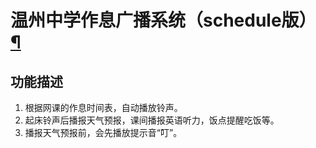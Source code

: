 # 温州中学作息广播系统（schedule版）[¶](http://192.168.3.41:8888/notebooks/vvBoardBook/10.其他课程/温州中学作息广播系统.ipynb#温州中学作息广播系统（schedule版）)

## 功能描述

1. 根据网课的作息时间表，自动播放铃声。
2. 起床铃声后播报天气预报，课间播报英语听力，饭点提醒吃饭等。
3. 播报天气预报前，会先播放提示音“叮”。

